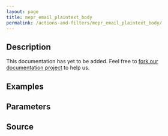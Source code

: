 ```yaml
---
layout: page
title: mepr_email_plaintext_body
permalink: /actions-and-filters/mepr_email_plaintext_body/
---
```


## Description

This documentation has yet to be added. Feel free to [fork our documentation project](https://github.com/caseproof/memberpress-docs) to help us.

## Examples


## Parameters


## Source

